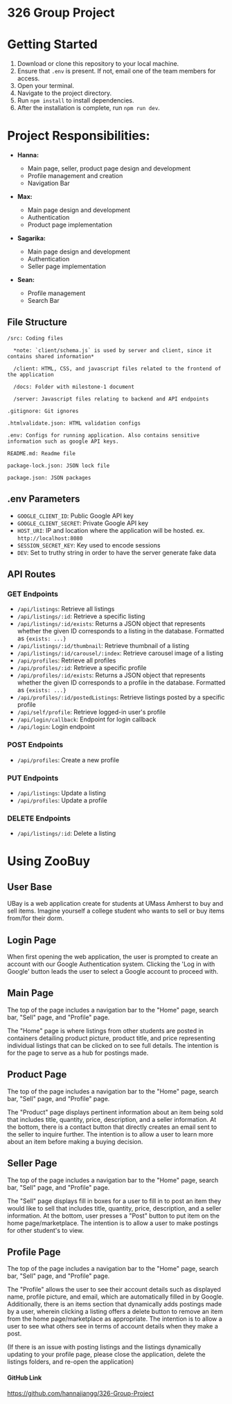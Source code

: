 # 326 Group Project

# Getting Started

1. Download or clone this repository to your local machine.
2. Ensure that `.env` is present. If not, email one of the team members for access.
2. Open your terminal.
3. Navigate to the project directory.
4. Run `npm install` to install dependencies.
5. After the installation is complete, run `npm run dev`.

# Project Responsibilities:

- **Hanna:**
  - Main page, seller, product page design and development
  - Profile management and creation
  - Navigation Bar

- **Max:**
  - Main page design and development
  - Authentication
  - Product page implementation

- **Sagarika:**
  - Main page design and development
  - Authentication
  - Seller page implementation

- **Sean:**
  - Profile management
  - Search Bar
 
## File Structure

    /src: Coding files

      *note: `client/schema.js` is used by server and client, since it contains shared information*

      /client: HTML, CSS, and javascript files related to the frontend of the application

      /docs: Folder with milestone-1 document

      /server: Javascript files relating to backend and API endpoints

    .gitignore: Git ignores

    .htmlvalidate.json: HTML validation configs

    .env: Configs for running application. Also contains sensitive information such as google API keys.

    README.md: Readme file

    package-lock.json: JSON lock file

    package.json: JSON packages
    
## .env Parameters
- `GOOGLE_CLIENT_ID`: Public Google API key
- `GOOGLE_CLIENT_SECRET`: Private Google API key
- `HOST_URI`: IP and location where the application will be hosted. ex. `http://localhost:8080`
- `SESSION_SECRET_KEY`: Key used to encode sessions
- `DEV`: Set to truthy string in order to have the server generate fake data

## API Routes

### GET Endpoints

- `/api/listings`: Retrieve all listings
- `/api/listings/:id`: Retrieve a specific listing
- `/api/listings/:id/exists`: Returns a JSON object that represents whether the given ID corresponds to a listing in the database. Formatted as `{exists: ...}`
- `/api/listings/:id/thumbnail`: Retrieve thumbnail of a listing
- `/api/listings/:id/carousel/:index`: Retrieve carousel image of a listing
- `/api/profiles`: Retrieve all profiles
- `/api/profiles/:id`: Retrieve a specific profile
- `/api/profiles/:id/exists`: Returns a JSON object that represents whether the given ID corresponds to a profile in the database. Formatted as `{exists: ...}`
- `/api/profiles/:id/postedListings`: Retrieve listings posted by a specific profile
- `/api/self/profile`: Retrieve logged-in user's profile
- `/api/login/callback`: Endpoint for login callback
- `/api/login`: Login endpoint

### POST Endpoints

- `/api/profiles`: Create a new profile

### PUT Endpoints

- `/api/listings`: Update a listing
- `/api/profiles`: Update a profile

### DELETE Endpoints

- `/api/listings/:id`: Delete a listing

# Using ZooBuy

## User Base

UBay is a web application create for students at UMass Amherst to buy and sell items. Imagine yourself a college student who wants to sell or buy items from/for their dorm.

## Login Page

When first opening the web application, the user is prompted to create an account with our Google Authentication system. Clicking the 'Log in with Google' button leads the user to select a Google account to proceed with.

## Main Page

The top of the page includes a navigation bar to the "Home" page, search bar, "Sell" page, and "Profile" page.

The "Home" page is where listings from other students are posted in containers detailing product picture, product title, and price representing individual listings that can be clicked on to see full details. The intention is for the page to serve as a hub for postings made.

## Product Page

The top of the page includes a navigation bar to the "Home" page, search bar, "Sell" page, and "Profile" page.

The "Product" page displays pertinent information about an item being sold that includes title, quantity, price, description, and a seller information. At the bottom, there is a contact button that directly creates an email sent to the seller to inquire further. The intention is to allow a user to learn more about an item before making a buying decision.

## Seller Page

The top of the page includes a navigation bar to the "Home" page, search bar, "Sell" page, and "Profile" page.

The "Sell" page displays fill in boxes for a user to fill in to post an item they would like to sell that includes title, quantity, price, description, and a seller information. At the bottom, user presses a "Post" button to put item on the home page/marketplace. The intention is to allow a user to make postings for other student's to view.

## Profile Page

The top of the page includes a navigation bar to the "Home" page, search bar, "Sell" page, and "Profile" page.

The "Profile" allows the user to see their account details such as displayed name, profile picture, and email, which are automatically filled in by Google. Additionally, there is an items section that dynamically adds postings made by a user, wherein clicking a listing offers a delete button to remove an item from the home page/marketplace as appropriate. The intention is to allow a user to see what others see in terms of account details when they make a post.

(If there is an issue with posting listings and the listings dynamically updating to your profile page, please close the application, delete the listings folders, and re-open the application)

#### GitHub Link

https://github.com/hannajiangg/326-Group-Project
